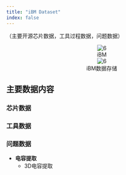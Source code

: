 ```yaml
---
title: "iBM Dataset"
index: false
---
```

（主要开源芯片数据，工具过程数据，问题数据）

<center><img src="/res/images/aieda/ibm.png" alt="6" style="zoom:100%;"/></center>
<center>iBM</center>

<center><img src="/res/images/aieda/data_format.png" alt="6" style="zoom:100%;"/></center>
<center>iBM数据存储</center>

## **主要数据内容**

### **芯片数据**

### **工具数据**

### **问题数据**

- **电容提取**
  - 3D电容提取
